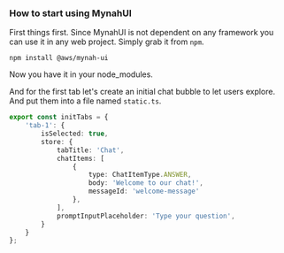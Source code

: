 ### How to start using MynahUI

First things first. Since MynahUI is not dependent on any framework you can use it in any web project. Simply grab it from `npm`.

```console
npm install @aws/mynah-ui
```

Now you have it in your node_modules.

And for the first tab let's create an initial chat bubble to let users explore. And put them into a file named `static.ts`.

```typescript
export const initTabs = {
    'tab-1': {
        isSelected: true,
        store: {
            tabTitle: 'Chat',
            chatItems: [
                {
                    type: ChatItemType.ANSWER,
                    body: 'Welcome to our chat!',
                    messageId: 'welcome-message'
                },
            ],
            promptInputPlaceholder: 'Type your question',
        }
    }
};
```